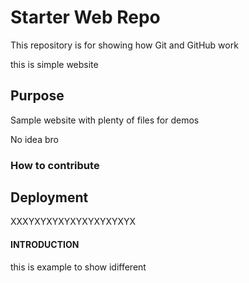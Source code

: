 # Starter Web Repo

This repository is for showing how Git and GitHub work

this is simple website

## Purpose

Sample website with plenty of files for demos

No idea bro

### How to contribute

## Deployment

XXXYXYXYXYXYXYXYXYXYX

#### INTRODUCTION

this is example to show idifferent 